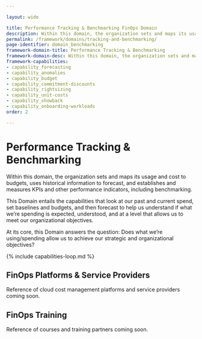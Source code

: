 ```yaml
---

layout: wide

title: Performance Tracking & Benchmarking FinOps Domain
description: Within this domain, the organization sets and maps its usage and cost to budgets, uses historical information to forecast, and establishes and measures KPIs and other performance indicators, including benchmarking.
permalink: /framework/domains/tracking-and-benchmarking/
page-identifier: domain_benchmarking
framework-domain-title: Performance Tracking & Benchmarking
framework-domain-desc: Within this domain, the organization sets and maps its usage and cost to budgets, uses historical information to forecast, and establishes and measures KPIs and other performance indicators, including benchmarking.
framework-capabilities:
- capability_forecasting
- capability_anomalies
- capability_budget
- capability_commitment-discounts
- capability_rightsizing
- capability_unit-costs
- capability_showback
- capability_onboarding-workloads
order: 2

---
```


# Performance Tracking & Benchmarking

Within this domain, the organization sets and maps its usage and cost to budgets, uses historical information to forecast, and establishes and measures KPIs and other performance indicators, including benchmarking.

This Domain entails the capabilities that look at our past and current spend, set baselines and budgets, and then forecast to help us understand if what we’re spending is expected, understood, and at a level that allows us to meet our organizational objectives.

At its core, this Domain answers the question: Does what we’re using/spending allow us to achieve our strategic and organizational objectives?


{% include capabilities-loop.md %}


## FinOps Platforms & Service Providers

Reference of cloud cost management platforms and service providers coming soon.

## FinOps Training

Reference of courses and training partners coming soon.
